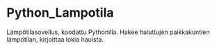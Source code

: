 # Python_Lampotila
Lämpötilasovellus, koodattu Pythonilla. Hakee haluttujen paikkakuntien lämpötilan, kirjoittaa lokia hauista.
